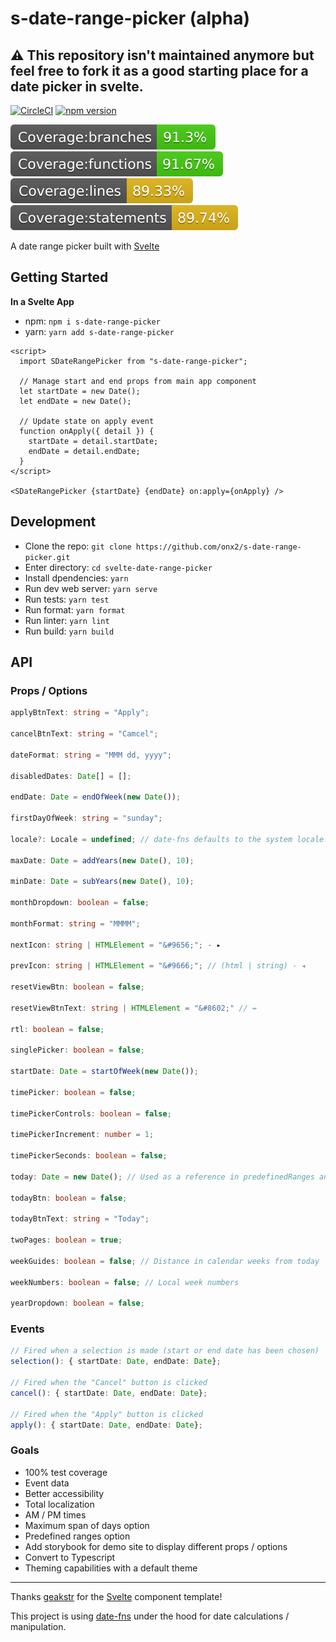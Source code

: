 # s-date-range-picker (alpha)

## ⚠️ This repository isn't maintained anymore but feel free to fork it as a good starting place for a date picker in svelte.

[![CircleCI](https://circleci.com/gh/onx2/s-date-range-picker.svg?style=svg)](https://circleci.com/gh/onx2/s-date-range-picker)
[![npm version](https://badge.fury.io/js/s-date-range-picker.svg)](https://badge.fury.io/js/s-date-range-picker)

![Branch coverage](./coverage/badge-branches.svg)
![Function coverage](./coverage/badge-functions.svg)
![Line coverage](./coverage/badge-lines.svg)
![Statement coverage](./coverage/badge-statements.svg)

A date range picker built with [Svelte](https://svelte.dev/)

## Getting Started

**In a Svelte App**

- npm: `npm i s-date-range-picker`
- yarn: `yarn add s-date-range-picker`

```svelte
<script>
  import SDateRangePicker from "s-date-range-picker";

  // Manage start and end props from main app component
  let startDate = new Date();
  let endDate = new Date();

  // Update state on apply event
  function onApply({ detail }) {
    startDate = detail.startDate;
    endDate = detail.endDate;
  }
</script>

<SDateRangePicker {startDate} {endDate} on:apply={onApply} />
```

## Development

- Clone the repo: `git clone https://github.com/onx2/s-date-range-picker.git`
- Enter directory: `cd svelte-date-range-picker`
- Install dpendencies: `yarn`
- Run dev web server: `yarn serve`
- Run tests: `yarn test`
- Run format: `yarn format`
- Run linter: `yarn lint`
- Run build: `yarn build`

## API

### Props / Options
```typescript
applyBtnText: string = "Apply";

cancelBtnText: string = "Camcel";

dateFormat: string = "MMM dd, yyyy";

disabledDates: Date[] = [];

endDate: Date = endOfWeek(new Date());

firstDayOfWeek: string = "sunday";

locale?: Locale = undefined; // date-fns defaults to the system locale.

maxDate: Date = addYears(new Date(), 10);

minDate: Date = subYears(new Date(), 10);

monthDropdown: boolean = false;

monthFormat: string = "MMMM";

nextIcon: string | HTMLElement = "&#9656;"; - ▸

prevIcon: string | HTMLElement = "&#9666;"; // (html | string) - ◂

resetViewBtn: boolean = false;

resetViewBtnText: string | HTMLElement = "&#8602;" // ↚

rtl: boolean = false;

singlePicker: boolean = false;

startDate: Date = startOfWeek(new Date());

timePicker: boolean = false;

timePickerControls: boolean = false;

timePickerIncrement: number = 1;

timePickerSeconds: boolean = false;

today: Date = new Date(); // Used as a reference in predefinedRanges and for underlining in calendar

todayBtn: boolean = false;

todayBtnText: string = "Today";

twoPages: boolean = true;

weekGuides: boolean = false; // Distance in calendar weeks from today

weekNumbers: boolean = false; // Local week numbers

yearDropdown: boolean = false;
```

### Events
```typescript
// Fired when a selection is made (start or end date has been chosen)
selection(): { startDate: Date, endDate: Date};

// Fired when the "Cancel" button is clicked
cancel(): { startDate: Date, endDate: Date};

// Fired when the "Apply" button is clicked
apply(): { startDate: Date, endDate: Date};
```

### Goals
- 100% test coverage
- Event data
- Better accessibility
- Total localization
- AM / PM times
- Maximum span of days option
- Predefined ranges option
- Add storybook for demo site to display different props / options
- Convert to Typescript
- Theming capabilities with a default theme
---

Thanks [geakstr](https://github.com/geakstr/svelte-3-rollup-typescript-vscode) for the [Svelte](https://svelte.dev/) component template!

This project is using [date-fns](https://date-fns.org/) under the hood for date calculations / manipulation.
